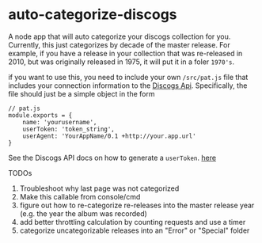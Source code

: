 # auto-categorize-discogs


A node app that will auto categorize your discogs collection for you. Currently, this just categorizes by decade of the master release. For example, if you have a release in your collection that was re-released in 2010, but was originally released in 1975, it will put it in a foler `1970's`.

if you want to use this, you need to include your own `/src/pat.js` file that includes your connection information to the [Discogs Api](https://www.discogs.com/developers/#page:home,header:home-quickstart). Specifically, the file should just be a simple object in the form

```
// pat.js
module.exports = {
    name: 'yourusername',
    userToken: 'token_string',
    userAgent: 'YourAppName/0.1 +http://your.app.url'
}
```

See the Discogs API docs on how to generate a `userToken`. [here](https://www.discogs.com/settings/developers)

TODOs

1. Troubleshoot why last page was not categorized
2. Make this callable from console/cmd
3. figure out how to re-categorize re-releases into the master release year (e.g. the year the album was recorded)
4. add better throttling calculation by counting requests and use a timer
5. categorize uncategorizable releases into an "Error" or "Special" folder
